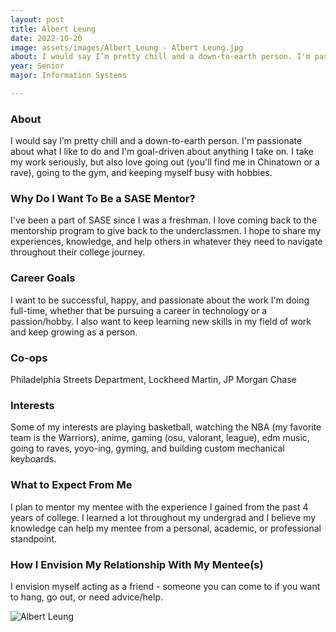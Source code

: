 ```yaml
---
layout: post
title: Albert Leung 
date: 2022-10-20
image: assets/images/Albert_Leung - Albert Leung.jpg
about: I would say I’m pretty chill and a down-to-earth person. I'm passionate about what I like to do and I'm goal-driven about anything I take on. I take my work seriously, but also love going out (you'll find me in Chinatown or a rave), going to the gym, and keeping myself busy with hobbies. 
year: Senior
major: Information Systems

---
```


### About

I would say I’m pretty chill and a down-to-earth person. I'm passionate about what I like to do and I'm goal-driven about anything I take on. I take my work seriously, but also love going out (you'll find me in Chinatown or a rave), going to the gym, and keeping myself busy with hobbies. 

### Why Do I Want To Be a SASE Mentor?

I've been a part of SASE since I was a freshman. I love coming back to the mentorship program to give back to the underclassmen. I hope to share my experiences, knowledge, and help others in whatever they need to navigate throughout their college journey.

### Career Goals

I want to be successful, happy, and passionate about the work I'm doing full-time, whether that be pursuing a career in technology or a passion/hobby. I also want to keep learning new skills in my field of work and keep growing as a person. 

### Co-ops

Philadelphia Streets Department, Lockheed Martin, JP Morgan Chase

### Interests

Some of my interests are playing basketball, watching the NBA (my favorite team is the Warriors), anime, gaming (osu, valorant, league), edm music, going to raves, yoyo-ing, gyming, and building custom mechanical keyboards.

### What to Expect From Me

I plan to mentor my mentee with the experience I gained from the past 4 years of college. I learned a lot throughout my undergrad and I believe my knowledge can help my mentee from a personal, academic, or professional standpoint.

### How I Envision My Relationship With My Mentee(s) 

I envision myself acting as a friend - someone you can come to if you want to hang, go out, or need advice/help.

<div class="text-center my-5">
    <img src="https://sase-drexel.github.io/mentorship-2021/assets/images/Albert_Leung.jpg" alt="Albert Leung" class="rounded post-img" />
</div>
